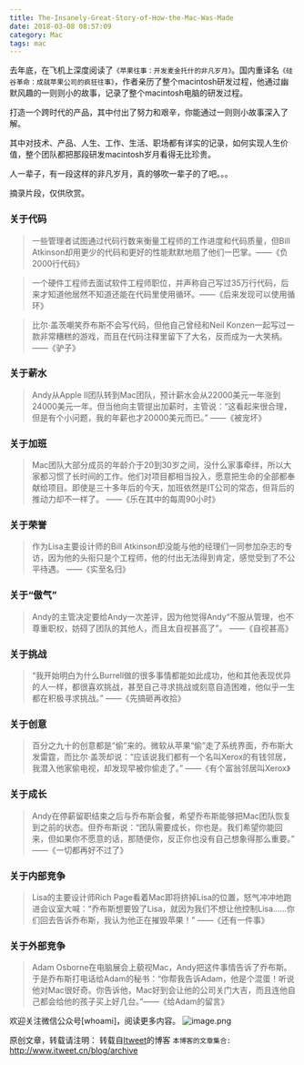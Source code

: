 ```yaml
---
title: The-Insanely-Great-Story-of-How-the-Mac-Was-Made
date: 2018-03-08 08:57:09
category: Mac
tags: mac
---
```

去年底，在飞机上深度阅读了`《苹果往事：开发麦金托什的非凡岁月》`。国内重译名`《硅谷革命：成就苹果公司的疯狂往事》`，作者亲历了整个macintosh研发过程，他通过幽默风趣的一则则小的故事，记录了整个macintosh电脑的研发过程。

打造一个跨时代的产品，其中付出了努力和艰辛，你能通过一则则小故事深入了解。

其中对技术、产品、人生、工作、生活、职场都有详实的记录，如何实现人生价值，整个团队都把那段研发macintosh岁月看得无比珍贵。

人一辈子，有一段这样的非凡岁月，真的够吹一辈子的了吧。。。

摘录片段，仅供欣赏。

### 关于代码

> 一些管理者试图通过代码行数来衡量工程师的工作进度和代码质量，但Bill Atkinson却用更少的代码和更好的性能默默地扇了他们一巴掌。——《负2000行代码》

> 一个硬件工程师去面试软件工程师职位，并声称自己写过35万行代码，后来才知道他居然不知道还能在代码里使用循环。——《后来发现可以使用循环》

> 比尔·盖茨嘲笑乔布斯不会写代码，但他自己曾经和Neil Konzen一起写过一款非常糟糕的游戏，而且在代码注释里留下了大名，反而成为一大笑柄。——《驴子》

### 关于薪水

> Andy从Apple II团队转到Mac团队，预计薪水会从22000美元一年涨到24000美元一年。但当他向主管提出加薪时，主管说：“这看起来很合理，但是有个小问题，我的年薪也才20000美元而已。”
——《被宠坏》

### 关于加班

> Mac团队大部分成员的年龄介于20到30岁之间，没什么家事牵绊，所以大家都习惯了长时间的工作。他们对项目都相当投入，愿意把生命的全部都奉献给项目。即使是三十多年后的今天，加班依然是IT公司的常态，但背后的推动力却不一样了。
——《乐在其中的每周90小时》

### 关于荣誉

> 作为Lisa主要设计师的Bill Atkinson却没能与他的经理们一同参加杂志的专访，因为他的头衔只是个工程师，他的付出无法得到肯定，感觉受到了不公平待遇。
——《实至名归》

### 关于“傲气”

> Andy的主管决定要给Andy一次差评，因为他觉得Andy“不服从管理，也不尊重职权，妨碍了团队的其他人，而且太自视甚高了”。
——《自视甚高》

### 关于挑战

> “我开始明白为什么Burrell做的很多事情都能如此成功，他和其他表现优异的人一样，都很喜欢挑战，甚至自己寻求挑战或刻意自造困难，他似乎一生都在积极寻求挑战。”
——《先搞砸再收拾》

### 关于创意

> 百分之九十的创意都是“偷”来的。微软从苹果“偷”走了系统界面，乔布斯大发雷霆，而比尔·盖茨却说：“应该说我们都有一个名叫Xerox的有钱邻居，我潜入他家偷电视，却发现早被你偷走了。”
——《有个富翁邻居叫Xerox》

### 关于成长

> Andy在停薪留职结束之后与乔布斯会餐，希望乔布斯能够把Mac团队恢复到之前的状态。但乔布斯说：“团队需要成长，你也是。我们希望你能回来，但如果你不愿意的话，那随便你，反正你也没有自己想象得那么重要。”
——《一切都再好不过了》

### 关于内部竞争

> Lisa的主要设计师Rich Page看着Mac即将挤掉Lisa的位置，怒气冲冲地跑进会议室大喊：“乔布斯想要毁了Lisa，就因为我们不想让他控制Lisa……你们回去告诉乔布斯，我认为他正在摧毁苹果！”
——《还有一件事》

### 关于外部竞争

> Adam Osborne在电脑展会上藐视Mac，Andy把这件事情告诉了乔布斯。于是乔布斯打电话给Adam的秘书：“你帮我告诉Adam，他是个混蛋！听说他对Mac很好奇。你告诉他，Mac好到会让他的公司关门大吉，而且连他自己都会给他的孩子买上好几台。”——《给Adam的留言》

欢迎关注微信公众号[whoami]，阅读更多内容。
![image.png](http://upload-images.jianshu.io/upload_images/9687832-2ff1ee6f489dcff3.png?imageMogr2/auto-orient/strip%7CimageView2/2/w/1240)

原创文章，转载请注明： 转载自[Itweet](http://www.itweet.cn)的博客
`本博客的文章集合:` http://www.itweet.cn/blog/archive
